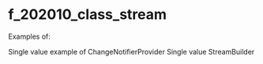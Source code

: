 # f_202010_class_stream

Examples of:

Single value example of ChangeNotifierProvider
Single value StreamBuilder
